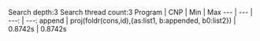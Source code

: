 Search depth:3
Search thread count:3
Program | CNP | Min | Max
--- | --- | ---: | ---:
append | proj(foldr(cons,id),{as:list1, b:appended, b0:list2}) | 0.8742s | 0.8742s
